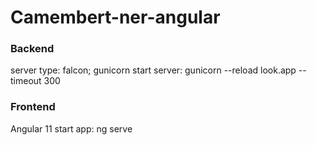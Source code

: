 # Camembert-ner-angular

### Backend 
server type: falcon; gunicorn
start server: gunicorn --reload look.app  --timeout 300

### Frontend
Angular 11
start app: ng serve
